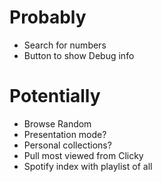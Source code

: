 Probably
===
- Search for numbers
- Button to show Debug info

Potentially
===
- Browse Random
- Presentation mode?
- Personal collections?
- Pull most viewed from Clicky
- Spotify index with playlist of all